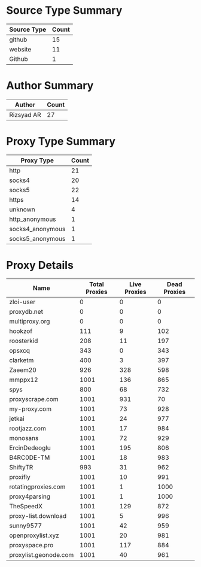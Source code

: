 # Source Type Summary

| Source Type | Count |
|-------------|-------|
| github | 15 |
| website | 11 |
| Github | 1 |


# Author Summary

| Author | Count |
|--------|-------|
| Rizsyad AR | 27 |


# Proxy Type Summary

| Proxy Type | Count |
|------------|-------|
| http | 21 |
| socks4 | 20 |
| socks5 | 22 |
| https | 14 |
| unknown | 4 |
| http_anonymous | 1 |
| socks4_anonymous | 1 |
| socks5_anonymous | 1 |


# Proxy Details

| Name | Total Proxies | Live Proxies | Dead Proxies |
|------|---------------|--------------|---------------|
| zloi-user | 0 | 0 | 0 |
| proxydb.net | 0 | 0 | 0 |
| multiproxy.org | 0 | 0 | 0 |
| hookzof | 111 | 9 | 102 |
| roosterkid | 208 | 11 | 197 |
| opsxcq | 343 | 0 | 343 |
| clarketm | 400 | 3 | 397 |
| Zaeem20 | 926 | 328 | 598 |
| mmppx12 | 1001 | 136 | 865 |
| spys | 800 | 68 | 732 |
| proxyscrape.com | 1001 | 931 | 70 |
| my-proxy.com | 1001 | 73 | 928 |
| jetkai | 1001 | 24 | 977 |
| rootjazz.com | 1001 | 17 | 984 |
| monosans | 1001 | 72 | 929 |
| ErcinDedeoglu | 1001 | 195 | 806 |
| B4RC0DE-TM | 1001 | 18 | 983 |
| ShiftyTR | 993 | 31 | 962 |
| proxifly | 1001 | 10 | 991 |
| rotatingproxies.com | 1001 | 1 | 1000 |
| proxy4parsing | 1001 | 1 | 1000 |
| TheSpeedX | 1001 | 129 | 872 |
| proxy-list.download | 1001 | 5 | 996 |
| sunny9577 | 1001 | 42 | 959 |
| openproxylist.xyz | 1001 | 20 | 981 |
| proxyspace.pro | 1001 | 117 | 884 |
| proxylist.geonode.com | 1001 | 40 | 961 |
